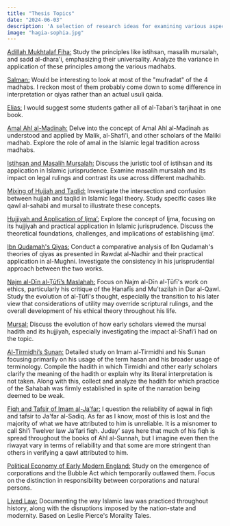 ```yaml
---
title: "Thesis Topics"
date: "2024-06-03"
description: 'A selection of research ideas for examining various aspects of Islamic jurisprudence and historical legal studies. Topics include the application of principles like istihsan and masalih mursalah, the role of Amal Ahl al-Madinah, and comparative analyses of influential scholars and texts. These are topics I plan to write about, and others are welcome to explore and build upon them as well.'
image: "hagia-sophia.jpg"
---
```


<u>Adillah Mukhtalaf Fiha:</u> Study the principles like istihsan, masalih mursalah, and sadd al-dhara'i, emphasizing their universality. Analyze the variance in application of these principles among the various madhabs. 

<u>Salman:</u> Would be interesting to look at most of the "mufradat" of the 4 madhabs. I reckon most of them probably come down to some difference in interpretation or qiyas rather than an actual usuli qaida.

<u>Elias:</u> I would suggest some students gather all of al-Tabari’s tarjihaat in one book.

<u>Amal Ahl al-Madinah:</u> Delve into the concept of Amal Ahl al-Madinah as understood and applied by Malik, al-Shafi'i, and other scholars of the Maliki madhab. Explore the role of amal in the Islamic legal tradition across madhabs.

<u>Istihsan and Masalih Mursalah:</u> Discuss the juristic tool of istihsan and its application in Islamic jurisprudence. Examine masalih mursalah and its impact on legal rulings and contrast its use across different madhahib.

<u>Mixing of Hujjah and Taqlid:</u> Investigate the intersection and confusion between hujjah and taqlid in Islamic legal theory. Study specific cases like qawl al-sahabi and mursal to illustrate these concepts.

<u>Hujjiyah and Application of Ijma’:</u> Explore the concept of Ijma, focusing on its hujjiyah and practical application in Islamic jurisprudence. Discuss the theoretical foundations, challenges, and implications of establishing ijma’.

<u>Ibn Qudamah's Qiyas:</u> Conduct a comparative analysis of Ibn Qudamah's theories of qiyas as presented in Rawdat al-Nadhir and their practical application in al-Mughni. Investigate the consistency in his jurisprudential approach between the two works.

<u>Najm al-Dīn al-Ṭūfī’s Maslahah:</u> Focus on Najm al-Dīn al-Ṭūfī's work on ethics, particularly his critique of the Ḥanafīs and Mu’tazilah in Dar al-Qawl. Study the evolution of al-Ṭūfī's thought, especially the transition to his later view that considerations of utility may override scriptural rulings, and the overall development of his ethical theory throughout his life.

<u>Mursal:</u> Discuss the evolution of how early scholars viewed the mursal hadith and its hujjiyah, especially investigating the impact al-Shafi’i had on the topic.

<u>Al-Tirmidhi’s Sunan:</u> Detailed study on Imam al-Tirmidhi and his Sunan focusing primarily on his usage of the term hasan and his broader usage of terminology. Compile the hadith in which Tirmidhi and other early scholars clarify the meaning of the hadith or explain why its literal interpretation is not taken. Along with this, collect and analyze the hadith for which practice of the Sahabah was firmly established in spite of the narration being deemed to be weak.

<u>Fiqh and Tafsir of Imam al-Ja’far:</u> I question the reliability of aqwal in fiqh and tafsir to Ja'far al-Sadiq. As far as I know, most of this is lost and the majority of what we have attributed to him is unreliable. It is a misnomer to call Shi’i Twelver law Ja’fari fiqh. Juday’ says here that much of his fiqh is spread throughout the books of Ahl al-Sunnah, but I imagine even then the riwayat vary in terms of reliability and that some are more stringent than others in verifying a qawl attributed to him.

<u>Political Economy of Early Modern England:</u> Study on the emergence of corporations and the Bubble Act which temporarily outlawed them. Focus on the distinction in responsibility between corporations and natural persons.

<u>Lived Law:</u> Documenting the way Islamic law was practiced throughout history, along with the disruptions imposed by the nation-state and modernity. Based on Leslie Pierce's Morality Tales. 